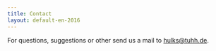 ```yaml
---
title: Contact
layout: default-en-2016
---
```


For questions, suggestions or other send us a mail to <a href="mailto:hulks@tuhh.de">hulks@tuhh.de</a>.